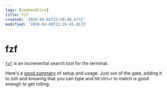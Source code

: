 ```yaml
---
tags: [commandline]
title: fzf
created: '2020-04-01T23:50:48.677Z'
modified: '2020-04-08T22:35:45.817Z'
---
```


# fzf

[`fzf`](https://github.com/junegunn/fzf) is an incremental search tool for the terminal.

Here's a [good summary](https://medium.com/@vdeantoni/boost-your-command-line-productivity-with-fuzzy-finder-985aa162ba5d) of setup and usage. Just out of the gate, adding it to zsh and knowing that you can type and hit ctrl+r to match is good enough to get rolling.

